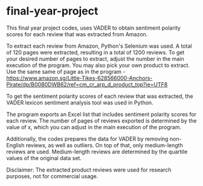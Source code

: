 # final-year-project
This final year project codes, uses VADER to obtain sentiment polarity scores for each review that was extracted from Amazon.

To extract each review from Amazon, Python's Selenium was used. A total of 120 pages were extracted, resulting in a total of 1200 reviews.
To get your desired number of pages to extract, adjust the number in the main execution of the program. You may also pick your own product to extract. Use the same same of page as in the program - https://www.amazon.sg/Little-Tikes-628566000-Anchors-Pirate/dp/B00B0DWB62/ref=cm_cr_arp_d_product_top?ie=UTF8

To get the sentiment polarity scores of each review that was extracted, the VADER lexicon sentiment analysis tool was used in Python.

The program exports an Excel list that includes sentiment polarity scores for each review. The number of pages of reviews exported is determined by the value of x, which you can adjust in the main execution of the program.

Additionally, the codes prepares the data for VADER by removing non-English reviews, as well as outliers. On top of that, only medium-length reviews are used. Medium-length reviews are determined by the quartile values of the original data set.

Disclaimer: The extracted product reviews were used for research purposes, not for commercial usage.
